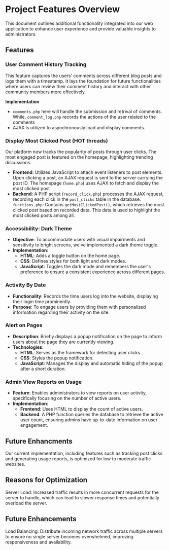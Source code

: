 # Project Features Overview

This document outlines additional functionality integrated into our web application to enhance user experience and provide valuable insights to administrators.

## Features

### User Comment History Tracking

This feature captures the users' comments across different blog posts and logs them with a timestamp. It lays the foundation for future functionalities where users can review their comment history and interact with other community members more effectively. 

**Implementation**
- `comments.php` here will handle the submission and retrival of comments. While, `comment_log.php` records the actions of the user related to the comments
- AJAX is utilized to asynchronously load and display comments.

### Display Most Clicked Post (HOT threads)

Our platform now tracks the popularity of posts through user clicks. The most engaged post is featured on the homepage, highlighting trending discussions.

- **Frontend**: Utilizes JavaScript to attach event listeners to post elements. Upon clicking a post, an AJAX request is sent to the server carrying the post ID. The homepage (`home.php`) uses AJAX to fetch and display the most clicked post
- **Backend**: A PHP script (`record_click.php`) processes the AJAX request, recording each click in the `post_clicks` table in the database. `functions.php`: Contains `getMostClickedPost()`, which retrieves the most clicked post based on recorded data. This data is used to highlight the most clicked posts among all.

### Accessibility: Dark Theme

- **Objective**: To accommodate users with visual impairments and sensitivity to bright screens, we've implemented a dark theme toggle.
- **Implementation**:
  - **HTML**: Adds a toggle button on the home page.
  - **CSS**: Defines styles for both light and dark modes.
  - **JavaScript**: Toggles the dark mode and remembers the user's preference to ensure a consistent experience across different pages.

### Activity By Date

- **Functionality**: Records the time users log into the website, displaying their login time prominently.
- **Purpose**: To engage users by providing them with personalized information regarding their activity on the site.

### Alert on Pages

- **Description**: Briefly displays a popup notification on the page to inform users about the page they are currently viewing.
- **Technologies**:
  - **HTML**: Serves as the framework for detecting user clicks.
  - **CSS**: Styles the popup notification.
  - **JavaScript**: Manages the display and automatic hiding of the popup after a short duration.

### Admin View Reports on Usage

- **Feature**: Enables administrators to view reports on user activity, specifically focusing on the number of active users.
- **Implementation**:
  - **Frontend**: Uses HTML to display the count of active users.
  - **Backend**: A PHP function queries the database to retrieve the active user count, ensuring admins have up-to-date information on user engagement.

## Future Enhancments

Our current implementation, including features such as tracking post clicks and generating usage reports, is optimized for low to moderate traffic websites. 

## Reasons for Optimization
Server Load: Increased traffic results in more concurrent requests for the server to handle, which can lead to slower response times and potentially overload the server.

## Future Enhancements
Load Balancing: Distribute incoming network traffic across multiple servers to ensure no single server becomes overwhelmed, improving responsiveness and availability.

